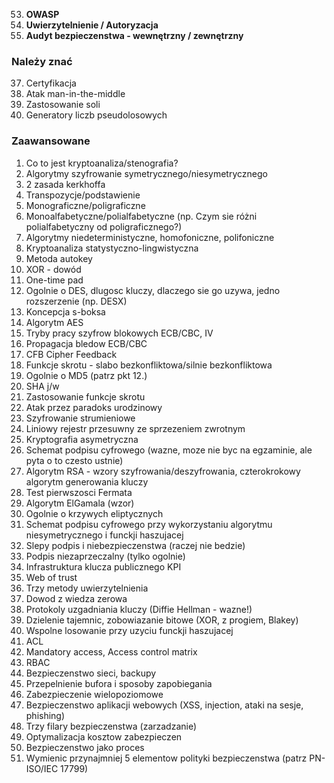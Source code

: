 
53. **OWASP**
39. **Uwierzytelnienie / Autoryzacja**
58. **Audyt bezpieczenstwa -  wewnętrzny / zewnętrzny**

### Należy znać
37. Certyfikacja
43. Atak man-in-the-middle
23. Zastosowanie soli
25. Generatory liczb pseudolosowych

### Zaawansowane
1.  Co to jest kryptoanaliza/stenografia?
2.  Algorytmy szyfrowanie symetrycznego/niesymetrycznego
3.  2 zasada kerkhoffa
4.  Transpozycje/podstawienie
5.  Monograficzne/poligraficzne
6.  Monoalfabetyczne/polialfabetyczne (np.  Czym sie różni polialfabetyczny od poligraficznego?)
7.  Algorytmy niedeterministyczne, homofoniczne, polifoniczne
8.  Kryptoanaliza statystyczno-lingwistyczna
9.  Metoda autokey
10. XOR - dowód
11. One-time pad
12. Ogolnie o DES, dlugosc kluczy, dlaczego sie go uzywa, jedno rozszerzenie (np. DESX)
13. Koncepcja s-boksa
14. Algorytm AES
15. Tryby pracy szyfrow blokowych ECB/CBC, IV
16. Propagacja bledow ECB/CBC
17. CFB Cipher Feedback
18. Funkcje skrotu - slabo bezkonfliktowa/silnie bezkonfliktowa
19. Ogolnie o MD5 (patrz pkt 12.)
20. SHA j/w
21. Zastosowanie funkcje skrotu
22. Atak przez paradoks urodzinowy
24. Szyfrowanie strumieniowe
26. Liniowy rejestr przesuwny ze sprzezeniem zwrotnym
27. Kryptografia asymetryczna
28. Schemat podpisu cyfrowego (wazne, moze nie byc na egzaminie, ale pyta o to czesto ustnie)
29. Algorytm RSA - wzory szyfrowania/deszyfrowania, czterokrokowy algorytm generowania kluczy
30. Test pierwszosci Fermata
31. Algorytm ElGamala (wzor)
32. Ogolnie o krzywych eliptycznych
33. Schemat podpisu cyfrowego przy wykorzystaniu algorytmu niesymetrycznego i funckji haszujacej
34. Slepy podpis i niebezpieczenstwa (raczej nie bedzie)
35. Podpis niezaprzeczalny (tylko ogolnie)
36. Infrastruktura klucza publicznego KPI
38. Web of trust
40. Trzy metody uwierzytelnienia
41. Dowod z wiedza zerowa
42. Protokoly uzgadniania kluczy (Diffie Hellman - wazne!)
44. Dzielenie tajemnic, zobowiazanie bitowe (XOR, z progiem, Blakey)
45. Wspolne losowanie przy uzyciu funckji haszujacej
46. ACL
47. Mandatory access, Access control matrix
48. RBAC
49. Bezpieczenstwo sieci, backupy
50. Przepelnienie bufora i sposoby zapobiegania
51. Zabezpieczenie wielopoziomowe
52. Bezpieczenstwo aplikacji webowych (XSS, injection, ataki na sesje, phishing)
54. Trzy filary bezpieczenstwa (zarzadzanie)
55. Optymalizacja kosztow zabezpieczen
56. Bezpieczenstwo jako proces
57. Wymienic przynajmniej 5 elementow polityki bezpieczenstwa (patrz PN-ISO/IEC 17799)

